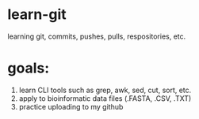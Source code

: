 # learn-git
learning git, commits, pushes, pulls, respositories, etc. 
# goals:
1. learn CLI tools such as grep, awk, sed, cut, sort, etc. 
2. apply to bioinformatic data files (.FASTA, .CSV, .TXT)
3. practice uploading to my github
